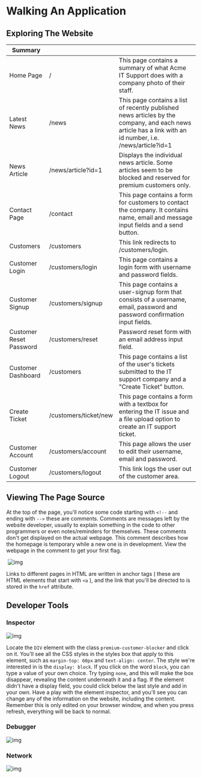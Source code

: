#                                            Walking An Application

## Exploring The Website



| **Summary**             |                       |                                                              |
| ----------------------- | --------------------- | ------------------------------------------------------------ |
| Home Page               | /                     | This page contains a summary of what Acme IT Support does with a company photo of their staff. |
| Latest News             | /news                 | This page contains a list of recently published news articles by the  company, and each news article has a link with an id number, i.e.  /news/article?id=1 |
| News Article            | /news/article?id=1    | Displays the individual news article. Some articles seem to be blocked and reserved for premium customers only. |
| Contact Page            | /contact              | This page contains a form for customers to contact the company. It contains  name, email and message input fields and a send button. |
| Customers               | /customers            | This link redirects to /customers/login.                     |
| Customer Login          | /customers/login      | This page contains a login form with username and password fields. |
| Customer Signup         | /customers/signup     | This page contains a user-signup form that consists of a username, email, password and password confirmation input fields. |
| Customer Reset Password | /customers/reset      | Password reset form with an email address input field.       |
| Customer Dashboard      | /customers            | This page contains a list of the user's tickets submitted to the IT support company and a "Create Ticket" button. |
| Create Ticket           | /customers/ticket/new | This page contains a form with a textbox for entering the IT issue and a file upload option to create an IT support ticket. |
| Customer Account        | /customers/account    | This page allows the user to edit their username, email and password. |
| Customer Logout         | /customers/logout     | This link logs the user out of the customer area.            |

## Viewing The Page Source

 At the top of the page, you'll notice some code starting with `<!--` and ending with `-->` these are comments. Comments are messages left by the website  developer, usually to explain something in the code to other programmers or even notes/reminders for themselves. These comments don't get  displayed on the actual webpage. This comment describes how the homepage is temporary while a new one is in development. View the webpage in the comment to get your first flag.

​                            ![img](https://tryhackme-images.s3.amazonaws.com/user-uploads/5efe36fb68daf465530ca761/room-content/ccc306acf34d0c83ffd18f33da1a5994.png)

Links to different pages in HTML are written in anchor tags ( these are HTML elements that start with `<a` ), and the link that you'll be directed to is stored in the `href` attribute.

## Developer Tools

### Inspector

![img](https://tryhackme-images.s3.amazonaws.com/user-uploads/5efe36fb68daf465530ca761/room-content/0e3f5c5c8dd02916d6fc2637461293a9.png)

Locate the `DIV` element with the class `premium-customer-blocker` and click on it. You'll see all the CSS styles in the styles box that apply to this element, such as `margin-top: 60px` and `text-align: center`. The style we're interested in is the `display: block`. If you click on the word `block`, you can type a value of your own choice. Try typing `none`, and this will make the box disappear, revealing the content underneath  it and a flag. If the element didn't have a display field, you could  click below the last style and add in your own. Have a play with the  element inspector, and you'll see you can change any of the information  on the website, including the content. Remember this is only edited on  your browser window, and when you press refresh, everything will be back to normal.

### Debugger

![img](https://tryhackme-images.s3.amazonaws.com/user-uploads/5efe36fb68daf465530ca761/room-content/d76d0b263799865be55d6725cbeaf21b.png)

### Network

![img](https://tryhackme-images.s3.amazonaws.com/user-uploads/5efe36fb68daf465530ca761/room-content/9ec0890f159397547950ea1822994443.png)







